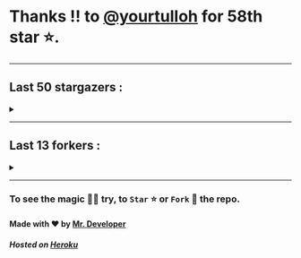# Thanks !! to [@yourtulloh](https://github.com/yourtulloh) for 58th star ⭐.
---

## Last 50 stargazers :
<details><summary></summary>

| No. | Profile Pic | Username | Star Number ⭐ |
| :---: | :---: | :---: | :---: |
| 1. | <img src='https://avatars.githubusercontent.com/u/77918734?v=4'> | [@yourtulloh](https://github.com/yourtulloh) | 58 |
| 2. | <img src='https://avatars.githubusercontent.com/u/92523621?v=4'> | [@omiragk05](https://github.com/omiragk05) | 57 |
| 3. | <img src='https://avatars.githubusercontent.com/u/82395901?v=4'> | [@rakeshyt](https://github.com/rakeshyt) | 56 |
| 4. | <img src='https://avatars.githubusercontent.com/u/87684559?v=4'> | [@Meliodas-Demonking](https://github.com/Meliodas-Demonking) | 55 |
| 5. | <img src='https://avatars.githubusercontent.com/u/86404384?v=4'> | [@eaustin6](https://github.com/eaustin6) | 54 |
| 6. | <img src='https://avatars.githubusercontent.com/u/9571025?v=4'> | [@junedkh](https://github.com/junedkh) | 53 |
| 7. | <img src='https://avatars.githubusercontent.com/u/68769346?v=4'> | [@rajput-hemant](https://github.com/rajput-hemant) | 52 |
| 8. | <img src='https://avatars.githubusercontent.com/u/16763276?v=4'> | [@K4CZP3R](https://github.com/K4CZP3R) | 51 |
| 9. | <img src='https://avatars.githubusercontent.com/u/36649395?v=4'> | [@airsquared](https://github.com/airsquared) | 50 |
| 10. | <img src='https://avatars.githubusercontent.com/u/86813581?v=4'> | [@ImDarkLK](https://github.com/ImDarkLK) | 49 |
| 11. | <img src='https://avatars.githubusercontent.com/u/96438111?v=4'> | [@Gishankrishka2](https://github.com/Gishankrishka2) | 48 |
| 12. | <img src='https://avatars.githubusercontent.com/u/85282650?v=4'> | [@Malith-Rukshan](https://github.com/Malith-Rukshan) | 47 |
| 13. | <img src='https://avatars.githubusercontent.com/u/10355528?v=4'> | [@Lesmiscore](https://github.com/Lesmiscore) | 46 |
| 14. | <img src='https://avatars.githubusercontent.com/u/51000885?v=4'> | [@xK4m3l](https://github.com/xK4m3l) | 45 |
| 15. | <img src='https://avatars.githubusercontent.com/u/60372320?v=4'> | [@antoine-lombardo](https://github.com/antoine-lombardo) | 44 |
| 16. | <img src='https://avatars.githubusercontent.com/u/90955030?v=4'> | [@SPECT3R-69](https://github.com/SPECT3R-69) | 43 |
| 17. | <img src='https://avatars.githubusercontent.com/u/89269794?v=4'> | [@svc64](https://github.com/svc64) | 42 |
| 18. | <img src='https://avatars.githubusercontent.com/u/36570169?v=4'> | [@ClementCastel](https://github.com/ClementCastel) | 41 |
| 19. | <img src='https://avatars.githubusercontent.com/u/41164942?v=4'> | [@rk134](https://github.com/rk134) | 40 |
| 20. | <img src='https://avatars.githubusercontent.com/u/16743370?v=4'> | [@megapro17](https://github.com/megapro17) | 39 |
| 21. | <img src='https://avatars.githubusercontent.com/u/33972938?v=4'> | [@pandamoon21](https://github.com/pandamoon21) | 38 |
| 22. | <img src='https://avatars.githubusercontent.com/u/85753037?v=4'> | [@manifesto1](https://github.com/manifesto1) | 37 |
| 23. | <img src='https://avatars.githubusercontent.com/u/65109659?v=4'> | [@moonmuaaz000](https://github.com/moonmuaaz000) | 36 |
| 24. | <img src='https://avatars.githubusercontent.com/u/83270075?v=4'> | [@gamer191](https://github.com/gamer191) | 35 |
| 25. | <img src='https://avatars.githubusercontent.com/u/73080587?v=4'> | [@XMYSTERlOUSX](https://github.com/XMYSTERlOUSX) | 34 |
| 26. | <img src='https://avatars.githubusercontent.com/u/17056564?v=4'> | [@0x3c3e](https://github.com/0x3c3e) | 33 |
| 27. | <img src='https://avatars.githubusercontent.com/u/20133621?v=4'> | [@NitroFuN](https://github.com/NitroFuN) | 32 |
| 28. | <img src='https://avatars.githubusercontent.com/u/482367?v=4'> | [@nyuszika7h](https://github.com/nyuszika7h) | 31 |
| 29. | <img src='https://avatars.githubusercontent.com/u/84174959?v=4'> | [@S4TyEndRa](https://github.com/S4TyEndRa) | 30 |
| 30. | <img src='https://avatars.githubusercontent.com/u/103633817?v=4'> | [@NullPointer-Ex](https://github.com/NullPointer-Ex) | 29 |
| 31. | <img src='https://avatars.githubusercontent.com/u/87824092?v=4'> | [@codingtuto](https://github.com/codingtuto) | 28 |
| 32. | <img src='https://avatars.githubusercontent.com/u/82335415?v=4'> | [@rahulmanjhu](https://github.com/rahulmanjhu) | 27 |
| 33. | <img src='https://avatars.githubusercontent.com/u/66910428?v=4'> | [@VIKASIND](https://github.com/VIKASIND) | 26 |
| 34. | <img src='https://avatars.githubusercontent.com/u/57279309?v=4'> | [@Droyder7](https://github.com/Droyder7) | 25 |
| 35. | <img src='https://avatars.githubusercontent.com/u/40000538?v=4'> | [@ShubhamJ010](https://github.com/ShubhamJ010) | 24 |
| 36. | <img src='https://avatars.githubusercontent.com/u/102476142?v=4'> | [@hiroultroid93819](https://github.com/hiroultroid93819) | 23 |
| 37. | <img src='https://avatars.githubusercontent.com/u/87156166?v=4'> | [@Soebb](https://github.com/Soebb) | 22 |
| 38. | <img src='https://avatars.githubusercontent.com/u/40020525?v=4'> | [@Angeloem](https://github.com/Angeloem) | 21 |
| 39. | <img src='https://avatars.githubusercontent.com/u/97869723?v=4'> | [@XRoiDX](https://github.com/XRoiDX) | 20 |
| 40. | <img src='https://avatars.githubusercontent.com/u/97147352?v=4'> | [@ThePachirisu](https://github.com/ThePachirisu) | 19 |
| 41. | <img src='https://avatars.githubusercontent.com/u/90682075?v=4'> | [@Parvez342](https://github.com/Parvez342) | 18 |
| 42. | <img src='https://avatars.githubusercontent.com/u/91000547?v=4'> | [@dhanushps](https://github.com/dhanushps) | 17 |
| 43. | <img src='https://avatars.githubusercontent.com/u/102027393?v=4'> | [@anon1ym](https://github.com/anon1ym) | 16 |
| 44. | <img src='https://avatars.githubusercontent.com/u/90016534?v=4'> | [@rethu123](https://github.com/rethu123) | 15 |
| 45. | <img src='https://avatars.githubusercontent.com/u/93878621?v=4'> | [@sohan2929](https://github.com/sohan2929) | 14 |
| 46. | <img src='https://avatars.githubusercontent.com/u/54490464?v=4'> | [@Rk365-UK](https://github.com/Rk365-UK) | 13 |
| 47. | <img src='https://avatars.githubusercontent.com/u/101983016?v=4'> | [@nikki310](https://github.com/nikki310) | 12 |
| 48. | <img src='https://avatars.githubusercontent.com/u/90282707?v=4'> | [@Vasubai](https://github.com/Vasubai) | 11 |
| 49. | <img src='https://avatars.githubusercontent.com/u/75154223?v=4'> | [@Achu2234](https://github.com/Achu2234) | 10 |
| 50. | <img src='https://avatars.githubusercontent.com/u/80207551?v=4'> | [@saifalisew1508](https://github.com/saifalisew1508) | 9 |
| 51. | <img src='https://avatars.githubusercontent.com/u/99937370?v=4'> | [@FeedsGram](https://github.com/FeedsGram) | 8 |

</details>

---

## Last 13 forkers :
<details><summary></summary>

| No. | Profile Pic | Username | Fork Number 🍴 |
| :---: | :---: | :---: | :---: |
| 1. | <img src='https://avatars.githubusercontent.com/u/88897873?v=4'> | [@yadianluffy](https://github.com/yadianluffy) | 13 |
| 2. | <img src='https://avatars.githubusercontent.com/u/62926341?v=4'> | [@a0v0](https://github.com/a0v0) | 12 |
| 3. | <img src='https://avatars.githubusercontent.com/u/96438111?v=4'> | [@Gishankrishka2](https://github.com/Gishankrishka2) | 11 |
| 4. | <img src='https://avatars.githubusercontent.com/u/91558902?v=4'> | [@rk134-hub](https://github.com/rk134-hub) | 10 |
| 5. | <img src='https://avatars.githubusercontent.com/u/20133621?v=4'> | [@NitroFuN](https://github.com/NitroFuN) | 9 |
| 6. | <img src='https://avatars.githubusercontent.com/u/482367?v=4'> | [@nyuszika7h](https://github.com/nyuszika7h) | 8 |
| 7. | <img src='https://avatars.githubusercontent.com/u/84174959?v=4'> | [@S4TyEndRa](https://github.com/S4TyEndRa) | 7 |
| 8. | <img src='https://avatars.githubusercontent.com/u/66910428?v=4'> | [@VIKASIND](https://github.com/VIKASIND) | 6 |
| 9. | <img src='https://avatars.githubusercontent.com/u/101307401?v=4'> | [@Tellyfun](https://github.com/Tellyfun) | 5 |
| 10. | <img src='https://avatars.githubusercontent.com/u/102476142?v=4'> | [@hiroultroid93819](https://github.com/hiroultroid93819) | 4 |
| 11. | <img src='https://avatars.githubusercontent.com/u/98212032?v=4'> | [@random772](https://github.com/random772) | 3 |
| 12. | <img src='https://avatars.githubusercontent.com/u/97720718?v=4'> | [@MaheshKmr9](https://github.com/MaheshKmr9) | 2 |
| 13. | <img src='https://avatars.githubusercontent.com/u/85005373?v=4'> | [@HerokuMods](https://github.com/HerokuMods) | 1 |

</details>

---
### To see the magic 🧚‍♂️ try, to `Star` ⭐ or `Fork` 🍴 the repo.
#### Made with ❤️ by [Mr. Developer](https://github.com/MrBotDeveloper)
##### Hosted on [Heroku](https://heroku.com)